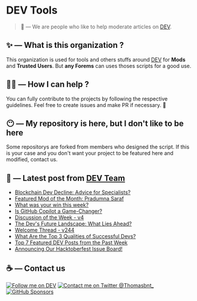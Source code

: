 # DEV Tools

> 🔧 — We are people who like to help moderate articles on [DEV](https://dev.to).

## ✨ — What is this organization ?

This organization is used for tools and others stuffs around [DEV](https://dev.to) for **Mods** and **Trusted Users**. But __any Forems__ can uses thoses scripts for a good use.


## 💪🏼 — How I can help ?

You can fully contribute to the projects by following the respective guidelines. Feel free to create issues and make PR if necessary. 🎉

## 😶 — My repository is here, but I don't like to be here

Some repositorys are forked from members who designed the script. If this is your case and you don't want your project to be featured here and modified, contact us.

## 📝 — Latest post from [DEV Team](https://dev.to/devteam)

<!-- BLOG-POST-LIST:START -->
- [Blockchain Dev Decline: Advice for Specialists?](https://dev.to/devteam/blockchain-dev-decline-advice-for-specialists-2fpe)
- [Featured Mod of the Month: Pradumna Saraf](https://dev.to/devteam/featured-mod-of-the-month-pradumna-saraf-e7j)
- [What was your win this week?](https://dev.to/devteam/what-was-your-win-this-week-1841)
- [Is GitHub Copilot a Game-Changer?](https://dev.to/devteam/is-github-copilot-a-game-changer-42gh)
- [Discussion of the Week - v4](https://dev.to/devteam/discussion-of-the-week-v4-jj2)
- [The Dev&#39;s Future Landscape: What Lies Ahead?](https://dev.to/devteam/the-devs-future-landscape-what-lies-ahead-34b6)
- [Welcome Thread - v244](https://dev.to/devteam/welcome-thread-v242-3a4g)
- [What Are the Top 3 Qualities of Successful Devs?](https://dev.to/devteam/what-are-the-top-3-qualities-of-successful-devs-5bm4)
- [Top 7 Featured DEV Posts from the Past Week](https://dev.to/devteam/top-7-featured-dev-posts-from-the-past-week-160a)
- [Announcing Our Hacktoberfest Issue Board!](https://dev.to/devteam/announcing-our-hacktoberfest-issue-board-1835)
<!-- BLOG-POST-LIST:END -->


## ☕ — Contact us

[![Follow me on DEV](https://img.shields.io/badge/dev.to-%2308090A.svg?&style=for-the-badge&logo=dev.to&logoColor=white&alt=devto)](https://dev.to/thomasbnt)
[![Contact me on Twitter @Thomasbnt_](https://img.shields.io/badge/Contact%20me%20on%20Twitter-%231DA1F2.svg?&style=for-the-badge&logo=twitter&logoColor=white&alt=twitter)](https://twitter.com/messages/1142357270-1142357270?text=Hello,%20I%20contact%20you%20from%20devtotools%20&recipient_id=1142357270) [![GitHub Sponsors](https://img.shields.io/badge/Sponsor%20me-%23EA54AE.svg?&style=for-the-badge&logo=github-sponsors&logoColor=white)](https://github.com/sponsors/thomasbnt)



